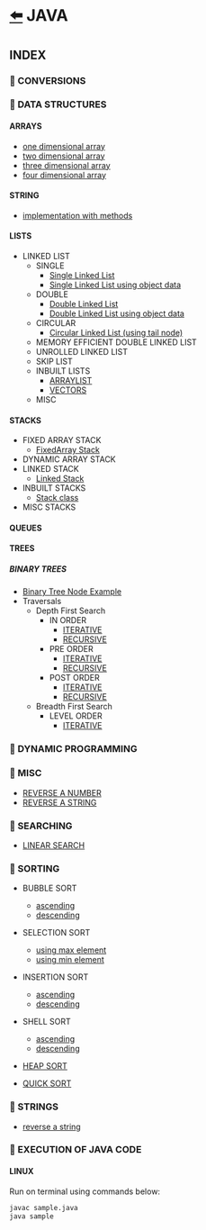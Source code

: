 # [:arrow_left:](../README.md) JAVA

## INDEX

### :rocket: CONVERSIONS

### :rocket: DATA STRUCTURES

#### ARRAYS

* [one dimensional array](Data-Structures/ARRAYS/oneDarray.java)
* [two dimensional array](Data-Structures/ARRAYS/twoDarray.java)
* [three dimensional array](Data-Structures/ARRAYS/threeDarray.java)
* [four dimensional array](Data-Structures/ARRAYS/fourDarray.java)

#### STRING

* [implementation with methods](Data-Structures/STRING/Strings.java)

#### LISTS

* LINKED LIST
  * SINGLE
    * [Single Linked List](Data-Structures/LISTS/SINGLE/LinkedList.java)
    * [Single Linked List using object data](Data-Structures/LISTS/Single-Linked-List/singleLinkedList.java)
  * DOUBLE
    * [Double Linked List](Data-Structures/LISTS/DOUBLE/DoublyLinkedList.java)
    * [Double Linked List using object data](Data-Structures/LISTS/Double-Linked-List/DoubleLinkedList.java)
  * CIRCULAR
    * [Circular Linked List (using tail node)](Data-Structures/LISTS/CIRCULAR/CircularLinkedList.java)
  * MEMORY EFFICIENT DOUBLE LINKED LIST
  * UNROLLED LINKED LIST
  * SKIP LIST
  * INBUILT LISTS
    * [ARRAYLIST](Data-Structures/LISTS/arrayList.java)
    * [VECTORS](Data-Structures/LISTS/vectors.java)
  * MISC

#### STACKS

* FIXED ARRAY STACK
  * [FixedArray Stack](Data-Structures/STACKS/FIXED-ARRAY-STACK/ArrayStack.java)
* DYNAMIC ARRAY STACK
* LINKED STACK
  * [Linked Stack](Data-Structures/STACKS/LINKED-STACK/LinkedStack.java)
* INBUILT STACKS
  * [Stack class](Data-Structures/STACKS/INBUILT-STACK/Stacks.java)
* MISC STACKS

#### QUEUES

#### TREES

##### BINARY TREES
  
* [Binary Tree Node Example](Data-Structures/TREES/BINARY-TREE/BinaryTreeNode.java)
* Traversals
  * Depth First Search
    * IN ORDER
      * [ITERATIVE](Data-Structures/TREES/BINARY-TREE/IterativeInorder.java)
      * [RECURSIVE](Data-Structures/TREES/BINARY-TREE/Inorder.java)
    * PRE ORDER
      * [ITERATIVE](Data-Structures/TREES/BINARY-TREE/IterativePreorder.java)
      * [RECURSIVE](Data-Structures/TREES/BINARY-TREE/Preorder.java)
    * POST ORDER
      * [ITERATIVE](Data-Structures/TREES/BINARY-TREE/IterativePostorder.java)
      * [RECURSIVE](Data-Structures/TREES/BINARY-TREE/Postorder.java)
  * Breadth First Search
    * LEVEL ORDER
      * [ITERATIVE](Data-Structures/TREES/BINARY-TREE/LevelOrder.java)

### :rocket: DYNAMIC PROGRAMMING

### :rocket: MISC

* [REVERSE A NUMBER](Misc/reverse_no.java)
* [REVERSE A STRING](Misc/reverseString.java)

### :rocket: SEARCHING

* [LINEAR SEARCH](Searches/linearSearch.java)

### :rocket: SORTING

* BUBBLE SORT
  * [ascending](Sorting/BUBBLE-SORT/BubbleSort.java)
  * [descending](Sorting/BUBBLE-SORT/bubbleSort.java)

* SELECTION SORT
  * [using max element](Sorting/SelectionSort.java)
  * [using min element](Sorting/selectionsort.java)

* INSERTION SORT
  * [ascending](Sorting/insertionSort.java)
  * [descending](Sorting/InsertionSort.java)

* SHELL SORT
  * [ascending](Sorting/ShellSort.java)
  * [descending](Sorting/shellSort.java)
  
* [HEAP SORT](Sorting/HeapSort.java)
* [QUICK SORT](Sorting/QuickSort.java)

### :rocket: STRINGS

* [reverse a string](Strings/reverseString.java)

### :rocket: EXECUTION OF JAVA CODE

#### LINUX

Run on terminal using commands below:

```bash
javac sample.java
java sample
```
